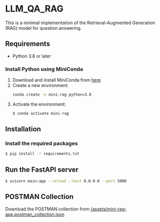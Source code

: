 # LLM_QA_RAG

This is a minimal implementation of the Retrieval-Augmented Generation (RAG) model for question answering.

## Requirements

- Python 3.8 or later

### Install Python using MiniConda

1. Download and install MiniConda from [here](https://docs.anaconda.com/free/miniconda/#quick-command-line-install)
2. Create a new environment:
   ```bash
   conda create -n mini-rag python=3.8
3) Activate the environment:
    ```bash
    $ conda activate mini-rag
   
## Installation

### Install the required packages

```bash
$ pip install -r requirements.txt
```

## Run the FastAPI server

```bash
$ uvicorn main:app --reload --host 0.0.0.0 --port 5000
```

## POSTMAN Collection

Download the POSTMAN collection from [/assets/mini-rag-app.postman_collection.json](/assets/mini-rag-app.postman_collection.json)
